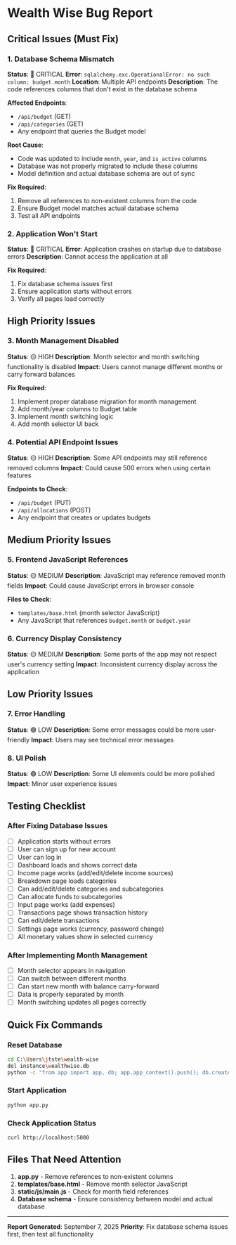 # Wealth Wise Bug Report

## Critical Issues (Must Fix)

### 1. Database Schema Mismatch
**Status**: 🔴 CRITICAL
**Error**: `sqlalchemy.exc.OperationalError: no such column: budget.month`
**Location**: Multiple API endpoints
**Description**: The code references columns that don't exist in the database schema

**Affected Endpoints**:
- `/api/budget` (GET)
- `/api/categories` (GET)
- Any endpoint that queries the Budget model

**Root Cause**: 
- Code was updated to include `month`, `year`, and `is_active` columns
- Database was not properly migrated to include these columns
- Model definition and actual database schema are out of sync

**Fix Required**:
1. Remove all references to non-existent columns from the code
2. Ensure Budget model matches actual database schema
3. Test all API endpoints

### 2. Application Won't Start
**Status**: 🔴 CRITICAL
**Error**: Application crashes on startup due to database errors
**Description**: Cannot access the application at all

**Fix Required**:
1. Fix database schema issues first
2. Ensure application starts without errors
3. Verify all pages load correctly

## High Priority Issues

### 3. Month Management Disabled
**Status**: 🟡 HIGH
**Description**: Month selector and month switching functionality is disabled
**Impact**: Users cannot manage different months or carry forward balances

**Fix Required**:
1. Implement proper database migration for month management
2. Add month/year columns to Budget table
3. Implement month switching logic
4. Add month selector UI back

### 4. Potential API Endpoint Issues
**Status**: 🟡 HIGH
**Description**: Some API endpoints may still reference removed columns
**Impact**: Could cause 500 errors when using certain features

**Endpoints to Check**:
- `/api/budget` (PUT)
- `/api/allocations` (POST)
- Any endpoint that creates or updates budgets

## Medium Priority Issues

### 5. Frontend JavaScript References
**Status**: 🟡 MEDIUM
**Description**: JavaScript may reference removed month fields
**Impact**: Could cause JavaScript errors in browser console

**Files to Check**:
- `templates/base.html` (month selector JavaScript)
- Any JavaScript that references `budget.month` or `budget.year`

### 6. Currency Display Consistency
**Status**: 🟡 MEDIUM
**Description**: Some parts of the app may not respect user's currency setting
**Impact**: Inconsistent currency display across the application

## Low Priority Issues

### 7. Error Handling
**Status**: 🟢 LOW
**Description**: Some error messages could be more user-friendly
**Impact**: Users may see technical error messages

### 8. UI Polish
**Status**: 🟢 LOW
**Description**: Some UI elements could be more polished
**Impact**: Minor user experience issues

## Testing Checklist

### After Fixing Database Issues
- [ ] Application starts without errors
- [ ] User can sign up for new account
- [ ] User can log in
- [ ] Dashboard loads and shows correct data
- [ ] Income page works (add/edit/delete income sources)
- [ ] Breakdown page loads categories
- [ ] Can add/edit/delete categories and subcategories
- [ ] Can allocate funds to subcategories
- [ ] Input page works (add expenses)
- [ ] Transactions page shows transaction history
- [ ] Can edit/delete transactions
- [ ] Settings page works (currency, password change)
- [ ] All monetary values show in selected currency

### After Implementing Month Management
- [ ] Month selector appears in navigation
- [ ] Can switch between different months
- [ ] Can start new month with balance carry-forward
- [ ] Data is properly separated by month
- [ ] Month switching updates all pages correctly

## Quick Fix Commands

### Reset Database
```bash
cd C:\Users\jtste\wealth-wise
del instance\wealthwise.db
python -c "from app import app, db; app.app_context().push(); db.create_all()"
```

### Start Application
```bash
python app.py
```

### Check Application Status
```bash
curl http://localhost:5000
```

## Files That Need Attention

1. **app.py** - Remove references to non-existent columns
2. **templates/base.html** - Remove month selector JavaScript
3. **static/js/main.js** - Check for month field references
4. **Database schema** - Ensure consistency between model and actual database

---
**Report Generated**: September 7, 2025
**Priority**: Fix database schema issues first, then test all functionality
